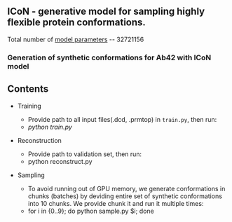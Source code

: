 
## ICoN - generative model for sampling highly flexible protein conformations. 

Total number of [model parameters](https://drive.google.com/file/d/17UWB6yphaCizXIb_FPon4H4b_-NThL4V/view?usp=sharing) -- 32721156

### Generation of synthetic conformations for Ab42 with ICoN model

## Contents
- Training
  - Provide path to all input files(.dcd, .prmtop) in `train.py`, then run:
  - *python train.py*
  
- Reconstruction
  - Provide path to validation set, then run:
  - python reconstruct.py
  
- Sampling
  - To avoid running out of GPU memory, we generate conformations in chunks (batches) by deviding entire set of synthetic conformations into 10 chunks. We provide chunk it and run it multiple times:
  - for i in {0..9}; do python sample.py $i; done 


